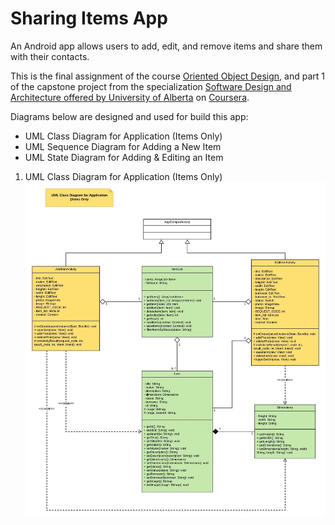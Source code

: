 # Sharing Items App

An Android app allows users to add, edit, and remove items and share them with their contacts.


This is the final assignment of the course [Oriented Object Design](https://www.coursera.org/learn/object-oriented-design), and part 1 of the capstone project from the specialization [Software Design and Architecture offered by University of Alberta](https://www.coursera.org/specializations/software-design-architecture) on [Coursera](https://www.coursera.org).


Diagrams below are designed and used for build this app:
* UML Class Diagram for Application (Items Only)
* UML Sequence Diagram for Adding a New Item
* UML State Diagram for Adding & Editing an Item


1. UML Class Diagram for Application (Items Only) ![UML Class Diagram for Application (Items Only)](/UML%20Class%20Diagrams/1.%20UML%20Class%20Diagram%20for%20Application%20(Items%20Only).jpeg)